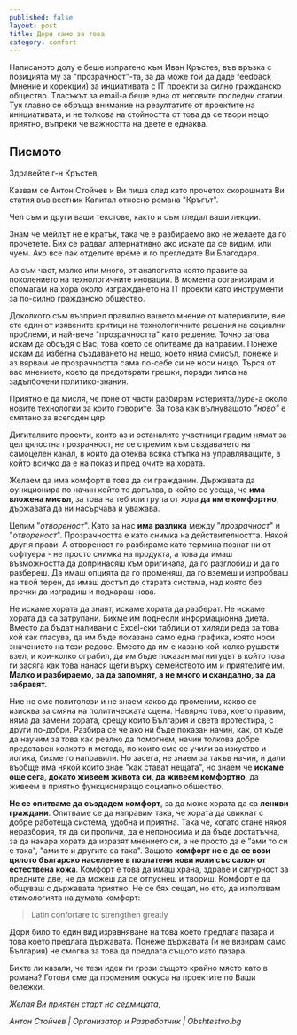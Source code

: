 ```yaml
---
published: false
layout: post
title: Дори само за това
category: comfort
---
```


Написаното долу е беше изпратено към Иван Кръстев, във връзка с позицията му за "прозрачност"-та, за да може той да даде feedback (мнение и корекции) за инциативата с IT проекти за силно гражданско общество. Тласъкът за email-а беше една от неговите последни статии. Тук главно се обръща внимание на резултатите от проектите на инициативата, и не толкова на стойността от това да се твори нещо приятно, въпреки че важността на двете е еднаква.

## Писмото

Здравейте г-н Кръстев,

Казвам се Антон Стойчев и Ви пиша след като прочетох скорошната Ви статия във вестник Капитал относно романа "Кръгът".

Чел съм и други ваши текстове, както и съм гледал ваши лекции.

Знам че мейлът не е кратък, така че е разбираемо ако не желаете да го прочетете. Бих се радвал алтернативно ако искате да се видим, или чуем. Ако все пак отделите време и го прегледате Ви Благодаря.

Аз съм част, малко или много, от аналогията която правите за поколението на технологичните иновации. В момента организирам и спомагам на хора около изграждането на IT проекти като инструменти за по-силно гражданско общество.

Доколкото съм възприел правилно вашето мнение от материалите, вие сте един от изявените критици на технологичните решения на социални проблеми, и най-вече "прозрачността" като решение. Точно затова искам да обсъдя с Вас, това което се опитваме да направим. Понеже искам да избегна създаването на нещо, което няма смисъл, понеже и аз вярвам че прозрачността сама по-себе си не носи нищо. Търся от вас мнението, което да предотврати грешки, поради липса на задълбочени политико-знания.

Приятно е да мисля, че поне от части разбирам истерията/_hype_-а около новите технологии за които говорите.
За това как вълнуващото _"ново"_ е смятано за всегоден цяр.

Дигиталните проекти, които аз и останалите участници градим нямат за цел цялостна прозрачност, не се стремим към създаването на самоцелен канал, в който да отеква всяка стъпка на управляващите, в който всичко да е на показ и пред очите на хората.

Желаем да има комфорт в това да си гражданин. Държавата да функционира по начин който те допълва, в който се усеща, че **има вложена мисъл**, за това на теб или група от хора **да им е комфортно**, държавата да ни насърчава и уважава.

Целим "_отвореност_". Като за нас **има разлика** между "_прозрачност_" и "_отвореност_". Прозрачността е като снимка на действителността. Някой друг я прави. А отвореност го разбираме като термина познат ни от софтуера - не просто снимка на продукта, а това да имаш възможността да допринасяш към оригинала, да го разглобиш и да го разбереш. Да имаш опцията да го променяш, да го вземеш и изпробваш на твой терен, да имаш достъп до старата система, над която без пречки да изградиш и подкараш нова.

Не искаме хората да знаят, искаме хората да разберат. Не искаме хората да са затрупани. Бихме им поднесли информационна диета. Вместо да бъдат наливани с Excel-ски таблици от хиляди реда за това кой как гласува, да им бъде показана само една графика, която носи значението на тези редове. Вместо да им е казано кой-колко рушвети взел, и кои-колко ограбил, да им бъде показан магнитудът в който това ги засяга как това нанася щети върху семейството им и приятелите им. **Малко и разбираемо, за да запомнят, а не много и скандално, за да забравят.**

Ние не сме политолози и не знаем какво да променим, какво се изисква за смяна на политическата сцена. Навярно това, което правим, няма да замени хората, срещу които България и света протестира, с други по-добри. Разбира се че ако ни бъде показан начин, как, от къде да научим за това как реално да помогнем, начин толкова добре представен колкото и метода, по които сме се учили за изкуство и логика, бихме го направили. Но засега, не знаем за такъв начин, и дали въобще има някой които знае "как стават нещата", но знаем че **искаме още сега, докато живеем живота си, да живеем комфортно**, да живеем в приятно функциониращо социално общество.

**Не се опитваме да създадем комфорт**, за да може хората да са **лениви граждани**. Опитваме се да направим така, че хората да свикнат с добре работеща система, удобна и приятна. Така че, когато стане някоя неразбория, тя да си проличи, да е непоносима и да бъде достатъчна, за да накара хората да изразят мнението си, а не просто да е "ами то си е така", "ами те и другите са така". Защото **комфорт не е да се вози цялото българско население в позлатени нови коли със салон от естествена кожа**. Комфорт е това да имаш храна, здраве и сигурност за предните две, че да можеш да се отпуснеш и твориш. Комфорт е да общуваш с държавата приятно. Не се бях сещал, но ето, да използвам етимологията на думата комфорт: 

> Latin confortare to strengthen greatly

Дори било то един вид изравняване на това което предлага пазара и това което предлага държавата. Понеже държавата (и не визирам само България) не смогва за това да предлага същото като пазара.

Бихте ли казали, че тези идеи ги грози същото крайно място като в романа? Готови сме да променим фокуса на проектите по Ваши бележки.

_Желая Ви приятен старт на седмицата,_

_Антон Стойчев | Организатор и Разработчик | Obshtestvo.bg_